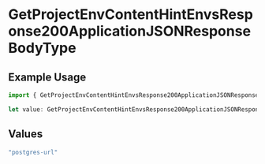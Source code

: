 # GetProjectEnvContentHintEnvsResponse200ApplicationJSONResponseBodyType

## Example Usage

```typescript
import { GetProjectEnvContentHintEnvsResponse200ApplicationJSONResponseBodyType } from "@simplesagar/vercel/models/getprojectenvop.js";

let value: GetProjectEnvContentHintEnvsResponse200ApplicationJSONResponseBodyType = "postgres-url";
```

## Values

```typescript
"postgres-url"
```